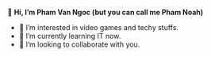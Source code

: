 👋 **Hi, I’m Pham Van Ngoc (but you can call me Pham Noah)**
- 👀 I’m interested in video games and techy stuffs.
- 🌱 I’m currently learning IT now.
- 💞️ I’m looking to collaborate with you.

<!---
pham-noah/pham-noah is a ✨ special ✨ repository because its `README.md` (this file) appears on your GitHub profile.
You can click the Preview link to take a look at your changes.
--->
